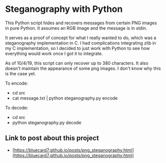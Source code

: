 # Steganography with Python
This Python script hides and recovers messages from certain PNG images in pure Python.
It assumes an RGB image and the message is in stdin.

It serves as a proof of concept for what I really wanted to do, which was a steganography implementation in C.
I had complications integrating zlib in my C implementation, so I decided to just work with Python to see how everything would work once I got it to integrate.

As of 10/4/19, this script can only recover up to 380 characters.
It also doesn't maintain the appearance of some png images.
I don't know why this is the case yet.

To encode:
- cd src
- cat message.txt | python steganography.py encode

To decode: 
- cd src
- python steganography.py decode

## Link to post about this project
- [https://bluecard7.github.io/posts/png_steganography.html](https://bluecard7.github.io/posts/png_steganography.html)
